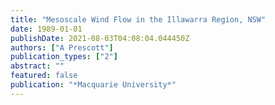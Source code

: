 ```yaml
---
title: "Mesoscale Wind Flow in the Illawarra Region, NSW"
date: 1989-01-01
publishDate: 2021-08-03T04:08:04.044450Z
authors: ["A Prescott"]
publication_types: ["2"]
abstract: ""
featured: false
publication: "*Macquarie University*"
---
```



